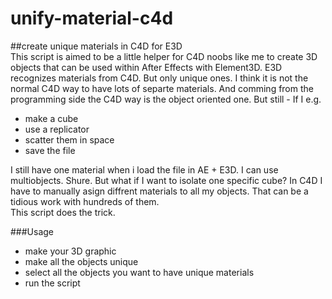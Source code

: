 unify-material-c4d
==================

##create unique materials in C4D for E3D  
This script is aimed to be a little helper for C4D noobs like me to create 3D objects that can be used within After Effects with Element3D. E3D recognizes materials from C4D. But only unique ones. I think it is not the normal C4D way to have lots of separte materials. And comming from the programming side the C4D way is the object oriented one. But still - If I e.g.  
- make a cube  
- use a replicator  
- scatter them in space  
- save the file  

I still have one material when i load the file in AE + E3D. I can use multiobjects. Shure. But what if I want to isolate one specific cube? In C4D I have to manually asign diffrent materials to all my objects. That can be a tidious work with hundreds of them.  
This script does the trick.  

###Usage  
- make your 3D graphic  
- make all the objects unique  
- select all the objects you want to have unique materials  
- run the script  
